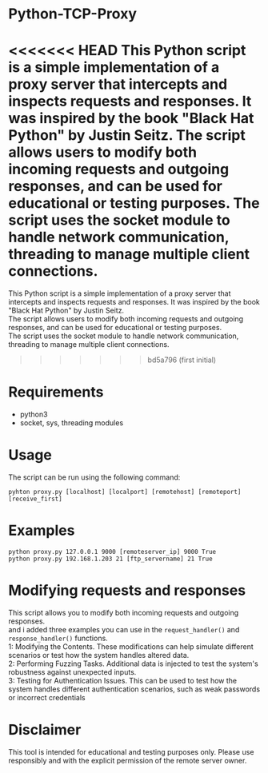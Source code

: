 # Python-TCP-Proxy

<<<<<<< HEAD
This Python script is a simple implementation of a proxy server that intercepts and inspects requests and responses. It was inspired by the book "Black Hat Python" by Justin Seitz. 
The script allows users to modify both incoming requests and outgoing responses, and can be used for educational or testing purposes. 
The script uses the socket module to handle network communication, threading to manage multiple client connections.
=======
This Python script is a simple implementation of a proxy server that intercepts and inspects requests and responses. It was inspired by the book "Black Hat Python" by Justin Seitz. <br />The script allows users to modify both incoming requests and outgoing responses, and can be used for educational or testing purposes. <br />The script uses the socket module to handle network communication, threading to manage multiple client connections.
>>>>>>> bd5a796 (first initial)

# Requirements
- python3
- socket, sys, threading modules

# Usage
The script can be run using the following command:

`
pyhton proxy.py [localhost] [localport] [remotehost] [remoteport] [receive_first]
`

# Examples
```
python proxy.py 127.0.0.1 9000 [remoteserver_ip] 9000 True
python proxy.py 192.168.1.203 21 [ftp_servername] 21 True
```

# Modifying requests and responses
This script allows you to modify both incoming requests and outgoing responses. <br />
and i added three examples you can use in the `request_handler()` and `response_handler()` functions. <br />
1: Modifying the Contents. These modifications can help simulate different scenarios or test how the system handles altered data. <br />
2: Performing Fuzzing Tasks. Additional data is injected to test the system's robustness against unexpected inputs. <br />
3: Testing for Authentication Issues. This can be used to test how the system handles different authentication scenarios, such as weak passwords or incorrect credentials

# Disclaimer
This tool is intended for educational and testing purposes only. Please use responsibly and with the explicit permission of the remote server owner.
